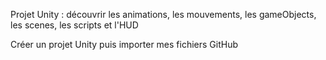 Projet Unity : découvrir les animations, les mouvements, les gameObjects, les scenes, les scripts et l'HUD

Créer un projet Unity puis importer mes fichiers GitHub
